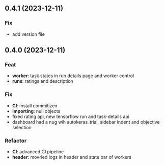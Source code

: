 ## 0.4.1 (2023-12-11)

### Fix

- add version file

## 0.4.0 (2023-12-11)

### Feat

- **worker**: task states in run details page and worker control
- **runs**: ratings and description

### Fix

- **CI**: install commitizen
- **importing**: null objects
- fixed rating api, new tensorflow run and task-details api
- dashboard had a nug wih autokeras_trial, sidebar indent and objective selection

### Refactor

- **CI**: advanced CI pipeline
- **header**: mov4ed logs in header and state bar of workers
